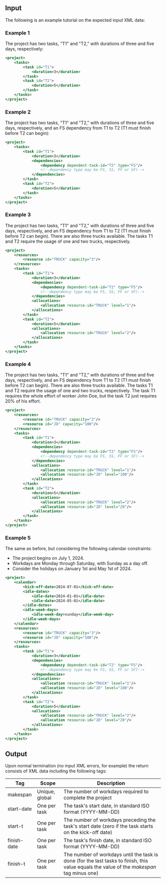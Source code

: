 ## Input
The following is an example tutorial on the expected input XML data:

### Example 1
The project has two tasks, "T1" and "T2," with durations of three and five days, respectively:

```xml
<project>
    <tasks>
        <task id="T1">
            <duration>3</duration>
        </task>
        <task id="T2">
            <duration>5</duration>
        </task>
    </tasks>
</project>
```
### Example 2
The project has two tasks, "T1" and "T2," with durations of three and five days, respectively, and an FS dependency from T1 to T2 (T1 must finish before T2 can begin):

```xml
<project>
    <tasks>
        <task id="T1">
            <duration>3</duration>
            <dependencies>
                <dependency dependent-task-id="T2" type="FS"/>
                <!--dependency type may be FS, SS, FF or SF)-->
            </dependencies>
        </task>
        <task id="T2">
            <duration>5</duration>
        </task>
    </tasks>
</project>
```
### Example 3
The project has two tasks, "T1" and "T2," with durations of three and five days, respectively, and an FS dependency from T1 to T2 (T1 must finish before T2 can begin). There are also three trucks available.  The tasks T1 and T2 require the usage of one and two trucks, respectively.

```xml
<project>
    <resources>
        <resource id="TRUCK" capacity="3"/>
    </resources>
    <tasks>
        <task id="T1">
            <duration>3</duration>
            <dependencies>
                <dependency dependent-task-id="T2" type="FS"/>
                <!--dependency type may be FS, SS, FF or SF)-->
            </dependencies>
            <allocations>
                <allocation resource-id="TRUCK" level="1"/>
            </allocations>
        </task>
        <task id="T2">
            <duration>5</duration>
            <allocations>
                <allocation resource-id="TRUCK" level="2"/>
            </allocations>
        </task>
    </tasks>
</project>
```
### Example 4
The project has two tasks, "T1" and "T2," with durations of three and five days, respectively, and an FS dependency from T1 to T2 (T1 must finish before T2 can begin). There are also three trucks available.  The tasks T1 and T2 require the usage of one and two trucks, respectively. The task T1 requires the whole effort of worker John Doe, but the task T2 just requires 20% of his effort.
```xml
<project>
    <resources>
        <resource id="TRUCK" capacity="3"/>
        <resource id="JD" capacity="100"/>
    </resources>
    <tasks>
        <task id="T1">
            <duration>3</duration>
            <dependencies>
                <dependency dependent-task-id="T2" type="FS"/>
                <!--dependency type may be FS, SS, FF or SF)-->
            </dependencies>
            <allocations>
                <allocation resource-id="TRUCK" level="1"/>
                <allocation resource-id="JD" level="100"/>
            </allocations>
        </task>
        <task id="T2">
            <duration>5</duration>
            <allocations>
                <allocation resource-id="TRUCK" level="2"/>
                <allocation resource-id="JD" level="20"/>
            </allocations>
        </task>
    </tasks>
</project>
```
### Example 5
The same as before, but considering the following calendar constraints:

- The project begins on July 1, 2024.
- Workdays are Monday through Saturday, with Sunday as a day off.
- Consider the holidays on January 1st and May 1st of 2024.
```xml
<project>
    <calendar>
        <kick-off-date>2024-07-01</kick-off-date>
        <idle-dates>
            <idle-date>2024-01-01</idle-date>
            <idle-date>2024-05-01</idle-date>
        </idle-dates>
        <idle-week-days>
            <idle-week-day>sunday</idle-week-day>
        </idle-week-days>
    </calendar>
    <resources>
        <resource id="TRUCK" capacity="3"/>
        <resource id="JD" capacity="100"/>
    </resources>
    <tasks>
        <task id="T1">
            <duration>3</duration>
            <dependencies>
                <dependency dependent-task-id="T2" type="FS"/>
                <!--dependency type may be FS, SS, FF or SF)-->
            </dependencies>
            <allocations>
                <allocation resource-id="TRUCK" level="1"/>
                <allocation resource-id="JD" level="100"/>
            </allocations>
        </task>
        <task id="T2">
            <duration>5</duration>
            <allocations>
                <allocation resource-id="TRUCK" level="2"/>
                <allocation resource-id="JD" level="20"/>
            </allocations>
        </task>
    </tasks>
</project>
```
## Output
Upon normal termination (no input XML errors, for example) the return consists of XML data including the following tags:

|Tag|Scope|Description|
|--|--|--|
|makespan|Unique, global|The number of workdays required to complete the project|
|start-date|One per task|The task's start date, in standard ISO format (YYYY-MM-DD)|
|start-t|One per task|The number of workdays preceding the task's start date (zero if the task starts on the kick-off date)|
|finish-date|One per task|The task's finish date, in standard ISO format (YYYY-MM-DD)|
|finish-t|One per task|The number of workdays until the task is done (for the last tasks to finish, this value equals the value of the *makespan* tag minus one)|

